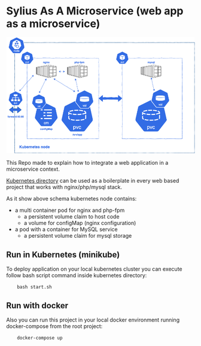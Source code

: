 # Sylius As A Microservice (web app as a microservice)

![](docs/images/kubernetes-nginx-php-fpm-mysql.png)

This Repo made to explain how to integrate a web application in a microservice context.

[Kubernetes directory](https://github.com/sergioska/sylius-as-a-microservice/tree/master/kubernetes) can be used as a boilerplate in every web based project that works with nginx/php/mysql stack.

As it show above schema kubernetes node contains:

* a multi container pod for nginx and php-fpm
    * a persistent volume claim to host code
    * a volume for configMap (nginx configuration)
* a pod with a container for MySQL service
    * a persistent volume claim for mysql storage

## Run in Kubernetes (minikube)

To deploy application on your local kubernetes cluster you can execute follow bash script command inside kubernetes directory:

```
    bash start.sh
```


## Run with docker

Also you can run this project in your local docker environment running docker-compose from the root project:

```
    docker-compose up
```



